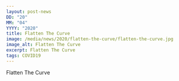 ```yaml
---
layout: post-news
DD: "20"
MM: "04"
YYYY: "2020"
title: Flatten The Curve
image: /media/news/2020/flatten-the-curve/flatten-the-curve.jpg
image_alt: Flatten The Curve
excerpt: Flatten The Curve
tags: COVID19
---
```

Flatten The Curve
